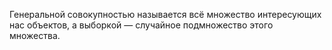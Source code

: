 Генеральной совокупностью называется всё множество интересующих нас объектов, а выборкой — случайное подмножество этого множества.

